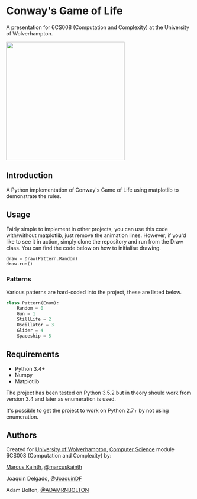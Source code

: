 # Conway's Game of Life
A presentation for 6CS008 (Computation and Complexity) at the University of Wolverhampton.

<img src="https://raw.githubusercontent.com/marcuskainth/game_of_life/master/gol.gif" width="320px" height="320px" />

## Introduction
A Python implementation of Conway's Game of Life using matplotlib to demonstrate the rules.

## Usage
Fairly simple to implement in other projects, you can use this code with/without matplotlib, just remove the animation lines. However, if you'd like to see it in action, simply clone the repository and run from the Draw class. You can find the code below on how to initialise drawing.

```python
draw = Draw(Pattern.Random)
draw.run()
```

### Patterns
Various patterns are hard-coded into the project, these are listed below.

```python
class Pattern(Enum):
    Random = 0
    Gun = 1
    StillLife = 2
    Oscillator = 3
    Glider = 4
    Spaceship = 5
```

## Requirements
- Python 3.4+
- Numpy
- Matplotlib

The project has been tested on Python 3.5.2 but in theory should work from version 3.4 and later as enumeration is used.

It's possible to get the project to work on Python 2.7+ by not using enumeration.

## Authors
Created for [University of Wolverhampton](https://www.wlv.ac.uk), [Computer Science](https://www.wlv.ac.uk/about-us/our-schools-and-institutes/faculty-of-science-and-engineering/school-of-mathematics-and-computer-science/) module 6CS008 (Computation and Complexity) by:

[Marcus Kainth](https://www.marcuskainth.co.uk), [@marcuskainth](https://github.com/marcuskainth)

Joaquin Delgado, [@JoaquinDF](https://github.com/JoaquinDF)

Adam Bolton, [@ADAMRNBOLTON](https://github.com/ADAMRNBOLTON)
